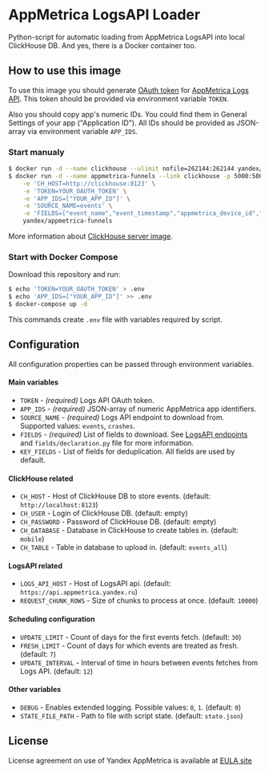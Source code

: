 # AppMetrica LogsAPI Loader

Python-script for automatic loading from AppMetrica LogsAPI into local ClickHouse DB. And yes, there is a Docker container too.

## How to use this image

To use this image you should generate [OAuth token][OAUTH-DOCS] for [AppMetrica Logs API][LOGSAPI-DOCS]. This token should be provided via environment variable `TOKEN`.

Also you should copy app's numeric IDs. You could find them in General Settings of your app ("Application ID"). All IDs should be provided as JSON-array via environment variable `APP_IDS`.

### Start manualy
```bash
$ docker run -d --name clickhouse --ulimit nofile=262144:262144 yandex/clickhouse-server
$ docker run -d --name appmetrica-funnels --link clickhouse -p 5000:5000 \
    -e 'CH_HOST=http://clickhouse:8123' \
    -e 'TOKEN=YOUR_OAUTH_TOKEN' \
    -e 'APP_IDS=["YOUR_APP_ID"]' \
    -e 'SOURCE_NAME=events' \
    -e 'FIELDS=["event_name","event_timestamp","appmetrica_device_id","os_name","country_iso_code","city"]' \
    yandex/appmetrica-funnels
```

More information about [ClickHouse server image][CLICKHOUSE-SERVER].

### Start with Docker Compose
Download this repository and run:
```bash
$ echo 'TOKEN=YOUR_OAUTH_TOKEN' > .env
$ echo 'APP_IDS=["YOUR_APP_ID"]' >> .env
$ docker-compose up -d
```

This commands create `.env` file with variables required by script. 

## Configuration

All configuration properties can be passed through environment variables.
 
#### Main variables
* `TOKEN` - *(required)* Logs API OAuth token.
* `APP_IDS` - *(required)* JSON-array of numeric AppMetrica app identifiers.
* `SOURCE_NAME` - *(required)* Logs API endpoint to download from. Supported values: `events`, `crashes`.
* `FIELDS` - *(required)* List of fields to download. See [LogsAPI endpoints][LOGSAPI-ENDPOINTS] and `fields/declaration.py` file for more information.
* `KEY_FIELDS` - List of fields for deduplication. All fields are used by default.

#### ClickHouse related
* `CH_HOST` - Host of ClickHouse DB to store events. (default: `http://localhost:8123`)
* `CH_USER` - Login of ClickHouse DB. (default: empty)
* `CH_PASSWORD` - Password of ClickHouse DB. (default: empty)
* `CH_DATABASE` - Database in ClickHouse to create tables in. (default: `mobile`)
* `CH_TABLE` - Table in database to upload in. (default: `events_all`)

#### LogsAPI related
* `LOGS_API_HOST` - Host of LogsAPI api. (default: `https://api.appmetrica.yandex.ru`)
* `REQUEST_CHUNK_ROWS` - Size of chunks to process at once. (default: `10000`)

#### Scheduling configuration
* `UPDATE_LIMIT` - Count of days for the first events fetch. (default: `30`)
* `FRESH_LIMIT` - Count of days for which events are treated as fresh. (default: `7`)
* `UPDATE_INTERVAL` - Interval of time in hours between events fetches from Logs API. (default: `12`)

#### Other variables
* `DEBUG` - Enables extended logging. Possible values: `0`, `1`. (default: `0`)
* `STATE_FILE_PATH` - Path to file with script state. (default: `state.json`)

## License
License agreement on use of Yandex AppMetrica is available at [EULA site][LICENSE]


[LOGSAPI-DOCS]: https://tech.yandex.com/appmetrica/doc/mobile-api/logs/about-docpage/ "AppMetrica LogsAPI documentation"
[OAUTH-DOCS]: https://tech.yandex.com/appmetrica/doc/mobile-api/intro/authorization-docpage/ "Yandex OAuth documentation"
[CLICKHOUSE-SERVER]: https://hub.docker.com/r/yandex/clickhouse-server/ "ClickHouse Server Docker image page"
[LOGSAPI-ENDPOINTS]: https://tech.yandex.com/appmetrica/doc/mobile-api/logs/endpoints-docpage/ "AppMetrica LogsAPI Endpoints documentation"
[LICENSE]: https://yandex.com/legal/metrica_termsofuse/ "Yandex AppMetrica agreement"